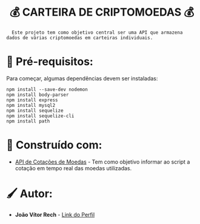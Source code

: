 <h1 align="center"> 💰 CARTEIRA DE CRIPTOMOEDAS 💰 </h1>

```
  Este projeto tem como objetivo central ser uma API que armazena dados de várias criptomoedas em carteiras individuais.
```

<h1 align=> 📖 Pré-requisitos: </h1>
Para começar, algumas dependências devem ser instaladas:

```
npm install --save-dev nodemon
npm install body-parser
npm install express
npm install mysql2
npm install sequelize 
npm install sequelize-cli
npm install path
```
<h1 align=> 🔨 Construído com: </h1>

* [API de Cotações de Moedas](https://docs.awesomeapi.com.br/api-de-moedas) - Tem como objetivo informar ao script a cotação em tempo real das moedas utilizadas.

<h1 align=> 🖌️ Autor: </h1>

* **João Vítor Rech** - [Link do Perfil](https://github.com/TheJoaoRech)
